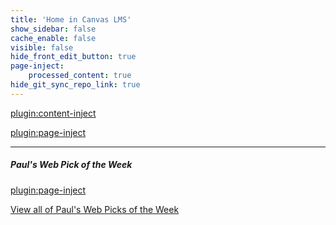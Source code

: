 ```yaml
---
title: 'Home in Canvas LMS'
show_sidebar: false
cache_enable: false
visible: false
hide_front_edit_button: true
page-inject:
    processed_content: true
hide_git_sync_repo_link: true
---
```


[plugin:content-inject](/home/_important-reminders)

[plugin:page-inject](/home/_class-preparations)

<hr>

##### Paul's Web Pick of the Week
[plugin:page-inject](/all-web-picks-of-the-week/pick-13)

[View all of Paul's Web Picks of the Week](https://canvas.sfu.ca/courses/38847/pages/all-web-picks-of-the-week)
